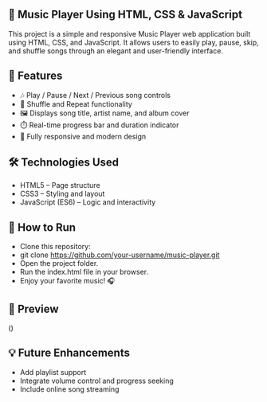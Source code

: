 ## 🎵 Music Player Using HTML, CSS & JavaScript
This project is a simple and responsive Music Player web application built using HTML, CSS, and JavaScript.
It allows users to easily play, pause, skip, and shuffle songs through an elegant and user-friendly interface.

## 🔑 Features
- 🎶 Play / Pause / Next / Previous song controls
- 🔁 Shuffle and Repeat functionality
- 🖼️ Displays song title, artist name, and album cover
- ⏱️ Real-time progress bar and duration indicator
- 📱 Fully responsive and modern design

## 🛠️ Technologies Used
- HTML5 – Page structure
- CSS3 – Styling and layout
- JavaScript (ES6) – Logic and interactivity

## 🚀 How to Run
- Clone this repository:
- git clone https://github.com/your-username/music-player.git
- Open the project folder.
- Run the index.html file in your browser.
- Enjoy your favorite music! 🎧

## 📸 Preview
()

## 💡 Future Enhancements
- Add playlist support
- Integrate volume control and progress seeking
- Include online song streaming

